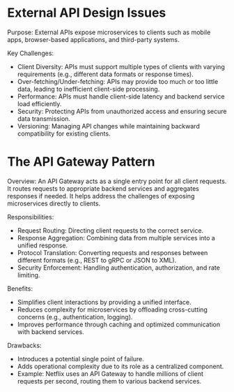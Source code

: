 # External API Design Issues

Purpose: External APIs expose microservices to clients such as mobile apps, browser-based applications, and third-party systems.

Key Challenges:

- Client Diversity: APIs must support multiple types of clients with varying requirements (e.g., different data formats or response times).
- Over-fetching/Under-fetching: APIs may provide too much or too little data, leading to inefficient client-side processing.
- Performance: APIs must handle client-side latency and backend service load efficiently.
- Security: Protecting APIs from unauthorized access and ensuring secure data transmission.
- Versioning: Managing API changes while maintaining backward compatibility for existing clients.

# The API Gateway Pattern

Overview: An API Gateway acts as a single entry point for all client requests. It routes requests to appropriate backend services and aggregates responses if needed. It helps address the challenges of exposing microservices directly to clients.

Responsibilities:

- Request Routing: Directing client requests to the correct service.
- Response Aggregation: Combining data from multiple services into a unified response.
- Protocol Translation: Converting requests and responses between different formats (e.g., REST to gRPC or JSON to XML).
- Security Enforcement: Handling authentication, authorization, and rate limiting.

Benefits:

- Simplifies client interactions by providing a unified interface.
- Reduces complexity for microservices by offloading cross-cutting concerns (e.g., authentication, logging).
- Improves performance through caching and optimized communication with backend services.

Drawbacks:

- Introduces a potential single point of failure.
- Adds operational complexity due to its role as a centralized component.
- Example: Netflix uses an API Gateway to handle millions of client requests per second, routing them to various backend services.
